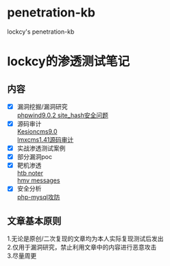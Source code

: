 # penetration-kb
lockcy's penetration-kb

# lockcy的渗透测试笔记

## 内容
- [x] 漏洞挖掘/漏洞研究  
[phpwind9.0.2 site_hash安全问题](https://github.com/lockcy/penetration-kb/blob/master/phpwind9-0-2-site-hash%E5%AE%89%E5%85%A8%E9%97%AE%E9%A2%98.md)  
- [x] 源码审计  
[Kesioncms9.0](https://github.com/lockcy/penetration-kb/blob/master/%E7%A7%91%E6%B1%9Bcms9-0%E9%80%9A%E7%94%A8%E7%89%88%E6%BA%90%E7%A0%81%E5%AE%A1%E8%AE%A1.md)  
[lmxcms1.41源码审计](https://github.com/lockcy/penetration-kb/blob/master/lmxcms1.41%E6%BA%90%E7%A0%81%E5%AE%A1%E8%AE%A1.md)  
- [x] 实战渗透测试案例  
- [x] 部分漏洞poc  
- [x] 靶机渗透  
[htb noter](https://github.com/lockcy/penetration-kb/blob/master/htb-noter.md)  
[hmv messages](https://github.com/lockcy/penetration-kb/blob/master/hmv-messages.md)  
- [x] 安全分析  
[php-mysql攻防](https://github.com/lockcy/penetration-kb/blob/master/php-mysql攻防.md)  

## 文章基本原则
1.无论是原创/二次复现的文章均为本人实际复现测试后发出  
2.仅用于漏洞研究，禁止利用文章中的内容进行恶意攻击  
3.尽量周更  
